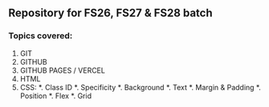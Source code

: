 ## Repository for FS26, FS27 & FS28 batch

### Topics covered:
1. GIT
2. GITHUB
3. GITHUB PAGES / VERCEL
4. HTML
5. CSS:
  *. Class ID
  *. Specificity
  *. Background
  *. Text
  *. Margin & Padding
  *. Position
  *. Flex
  *. Grid
